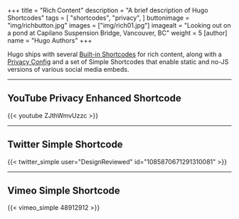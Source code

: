 +++
title = "Rich Content"
description = "A brief description of Hugo Shortcodes"
tags = [
    "shortcodes",
    "privacy",
]
buttonimage = "img/richbutton.jpg"
images = ["img/rich01.jpg"]
imagealt = "Looking out on a pond at Capilano Suspension Bridge, Vancouver, BC"
weight = 5
[author]
    name = "Hugo Authors"
+++

Hugo ships with several [Built-in Shortcodes](https://gohugo.io/content-management/shortcodes/#use-hugo-s-built-in-shortcodes) for rich content, along with a [Privacy Config](https://gohugo.io/about/hugo-and-gdpr/) and a set of Simple Shortcodes that enable static and no-JS versions of various social media embeds.
<!--more-->
---

## YouTube Privacy Enhanced Shortcode

{{< youtube ZJthWmvUzzc >}}


---

## Twitter Simple Shortcode

{{< twitter_simple user="DesignReviewed" id="1085870671291310081" >}}

---

## Vimeo Simple Shortcode

{{< vimeo_simple 48912912 >}}
